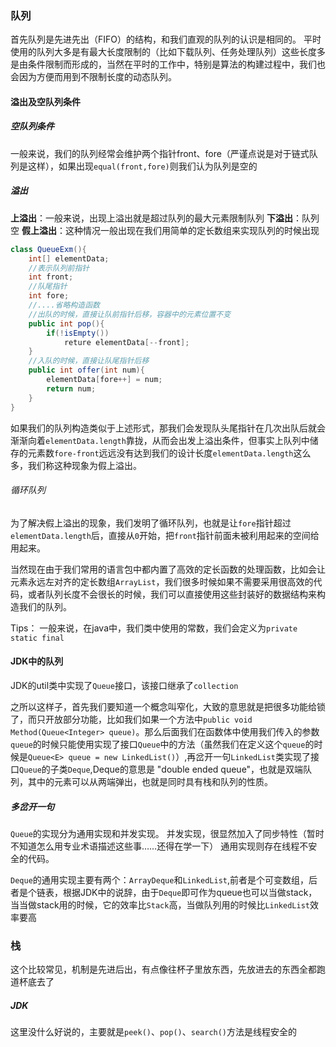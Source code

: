 ### 队列
首先队列是先进先出（FIFO）的结构，和我们直观的队列的认识是相同的。
平时使用的队列大多是有最大长度限制的（比如下载队列、任务处理队列）这些长度多是由条件限制而形成的，当然在平时的工作中，特别是算法的构建过程中，我们也会因为方便而用到不限制长度的动态队列。
#### 溢出及空队列条件
##### 空队列条件
一般来说，我们的队列经常会维护两个指针front、fore（严谨点说是对于链式队列是这样），如果出现`equal(front,fore)`则我们认为队列是空的
##### 溢出
**上溢出**：一般来说，出现上溢出就是超过队列的最大元素限制队列
**下溢出**：队列空
**假上溢出**：这种情况一般出现在我们用简单的定长数组来实现队列的时候出现
```Java
class QueueExm(){
    int[] elementData;
    //表示队列前指针
    int front;
    //队尾指针
    int fore;
    //....省略构造函数
    //出队的时候，直接让队前指针后移，容器中的元素位置不变
    public int pop(){
        if(!isEmpty())
            reture elementData[--front];
    }
    //入队的时候，直接让队尾指针后移
    public int offer(int num){
        elementData[fore++] = num;
        return num;
    }    
}
```
如果我们的队列构造类似于上述形式，那我们会发现队头尾指针在几次出队后就会渐渐向着`elementData.length`靠拢，从而会出发上溢出条件，但事实上队列中储存的元素数`fore-front`远远没有达到我们的设计长度`elementData.length`这么多，我们称这种现象为假上溢出。

###### 循环队列
为了解决假上溢出的现象，我们发明了循环队列，也就是让`fore`指针超过`elementData.length`后，直接从`0`开始，把`front`指针前面未被利用起来的空间给用起来。

当然现在由于我们常用的语言包中都内置了高效的定长函数的处理函数，比如会让元素永远左对齐的定长数组`ArrayList`，我们很多时候如果不需要采用很高效的代码，或者队列长度不会很长的时候，我们可以直接使用这些封装好的数据结构来构造我们的队列。

Tips：
一般来说，在java中，我们类中使用的常数，我们会定义为`private static final`


#### JDK中的队列
JDK的util类中实现了`Queue`接口，该接口继承了`collection`

之所以这样子，首先我们要知道一个概念叫窄化，大致的意思就是把很多功能给锁了，而只开放部分功能，比如我们如果一个方法中`public void Method(Queue<Integer> queue)`。那么后面我们在函数体中使用我们传入的参数`queue`的时候只能使用实现了接口`Queue`中的方法（虽然我们在定义这个`queue`的时候是`Queue<E> queue = new LinkedList()`）,再岔开一句`LinkedList`类实现了接口`Queue`的子类`Deque`,Deque的意思是 "double ended queue"，也就是双端队列，其中的元素可以从两端弹出，也就是同时具有栈和队列的性质。

##### 多岔开一句
`Queue`的实现分为通用实现和并发实现。
并发实现，很显然加入了同步特性（暂时不知道怎么用专业术语描述这些事……还得在学一下）
通用实现则存在线程不安全的代码。


`Deque`的通用实现主要有两个：`ArrayDeque`和`LinkedList`,前者是个可变数组，后者是个链表，根据JDK中的说辞，由于`Deque`即可作为queue也可以当做stack，当当做stack用的时候，它的效率比`Stack`高，当做队列用的时候比`LinkedList`效率要高

### 栈
这个比较常见，机制是先进后出，有点像往杯子里放东西，先放进去的东西全都跑道杯底去了

##### JDK
这里没什么好说的，主要就是`peek()`、`pop()`、`search()`方法是线程安全的